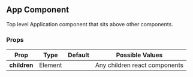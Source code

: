 ## App Component
Top level Application component that sits above other components.

### Props

| Prop          | Type     | Default     | Possible Values   
| ------------- | -------- | ----------- | ---------------------------------------------
| **children** | Element   |             | Any children react components